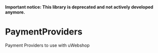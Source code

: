 **Important notice: This library is deprecated and not actively developed anymore.**

PaymentProviders
================

Payment Providers to use with uWebshop
